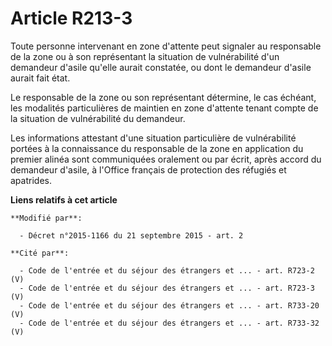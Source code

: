 # Article R213-3

Toute personne intervenant en zone d'attente peut signaler au responsable de la zone ou à son représentant la situation de
vulnérabilité d'un demandeur d'asile qu'elle aurait constatée, ou dont le demandeur d'asile aurait fait état.

Le responsable de la zone ou son représentant détermine, le cas échéant, les modalités particulières de maintien en zone
d'attente tenant compte de la situation de vulnérabilité du demandeur.

Les informations attestant d'une situation particulière de vulnérabilité portées à la connaissance du responsable de la zone
en application du premier alinéa sont communiquées oralement ou par écrit, après accord du demandeur d'asile, à l'Office
français de protection des réfugiés et apatrides.

**Liens relatifs à cet article**

	**Modifié par**:

	  - Décret n°2015-1166 du 21 septembre 2015 - art. 2

	**Cité par**:

	  - Code de l'entrée et du séjour des étrangers et ... - art. R723-2 (V)
	  - Code de l'entrée et du séjour des étrangers et ... - art. R723-3 (V)
	  - Code de l'entrée et du séjour des étrangers et ... - art. R733-20 (V)
	  - Code de l'entrée et du séjour des étrangers et ... - art. R733-32 (V)
